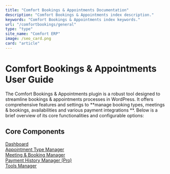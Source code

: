 ```yaml
---
title: "Comfort Bookings & Appointments Documentation"
description: "Comfort Bookings & Appointments index description."
keywords: "Comfort Bookings & Appointments index keywords."
url: "/comfortbookings/general"
type: "type"
site_name: "Comfort ERP"
image: /seo_card.png
card: "article"
---
```


# Comfort Bookings & Appointments User Guide

The Comfort Bookings & Appointments plugin is a robust tool designed to streamline bookings & appointments processes in WordPress. It offers comprehensive features and settings to **manage booking types, meetings & bookings, availabilities and various payment integrations **. Below is a brief overview of its core functionalities and configurable options:

## Core Components ##
[Dashboard](./dashboard.md)\
[Appointment Type Manager](./type-manager.md)\
[Meeting & Booking Manager](./meeting-booking-manager.md)\
[Payment History Manager (Pro)](./payment-history-manager.md)\
[Tools Manager](./tools-manager.md)
